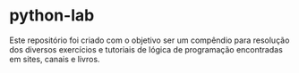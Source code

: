 # python-lab
Este repositório foi criado com o objetivo ser um compêndio para resolução dos diversos exercícios e tutoriais de lógica de programação encontradas em sites, canais e livros.
